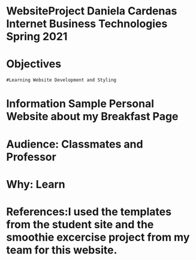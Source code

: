 # WebsiteProject Daniela Cardenas Internet Business Technologies Spring 2021
# Objectives 
    #Learning Website Development and Styling
# Information Sample Personal Website about my Breakfast Page
# Audience: Classmates and Professor 
# Why: Learn
# References:I used the templates from the student site and the smoothie excercise project from my team for this website.



